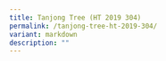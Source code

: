 ```yaml
---
title: Tanjong Tree (HT 2019 304)
permalink: /tanjong-tree-ht-2019-304/
variant: markdown
description: ""
---
```

